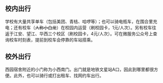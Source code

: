 ## 校内出行

学校有大量共享单车（包括美团、青桔、哈啰等）；也可以骑电瓶车，在围合里充电；还有校车（~~人称小白龙~~）在校园内运营（刷校园卡，1元/人次）。另有校车往返于江安、望江、华西三个校区（刷校园卡，4元/人次）。可在微服务公众号上查询校车时刻表，提前到校车会停靠的车站搭乘。

## 校外出行

西园宿舍附近的小门称为小西南门。出门就是地铁文星站A口，因此到哪里都很方便。此外，也可以骑行或打出租车、找网约车出行。